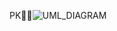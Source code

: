 PK                  ![UML_DIAGRAM](https://github.com/user-attachments/assets/5e89e1b6-263a-4abc-aeaa-11da502faf49)
